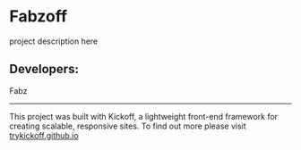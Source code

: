 # Fabzoff
project description here

## Developers: 
Fabz


---
This project was built with Kickoff, a lightweight front-end framework for creating scalable, responsive sites. To find out more please visit [trykickoff.github.io](http://trykickoff.github.io)
